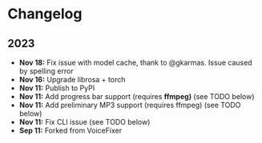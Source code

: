 # Changelog

## 2023

* **Nov 18:** Fix issue with model cache, thank to @gkarmas. Issue caused by spelling error
* **Nov 16:** Upgrade librosa + torch
* **Nov 11:** Publish to PyPI
* **Nov 11:** Add progress bar support (requires **ffmpeg)** (see TODO below)
* **Nov 11:** Add preliminary MP3 support (requires ffmpeg) (see TODO below)
* **Nov 11:** Fix CLI issue (see TODO below)
* **Sep 11:** Forked from VoiceFixer